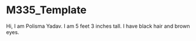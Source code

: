 # M335_Template
Hi, I am Polisma Yadav. I am 5 feet 3 inches tall. I have black hair and brown eyes. 